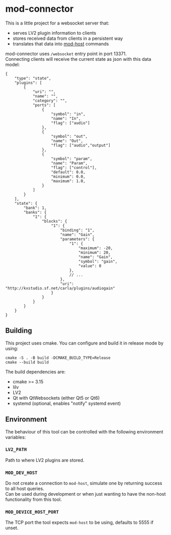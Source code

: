 # mod-connector

This is a little project for a websocket server that:

- serves LV2 plugin information to clients
- stores received data from clients in a persistent way
- translates that data into [mod-host](https://github.com/moddevices/mod-host) commands

mod-connector uses `/websocket` entry point in port 13371.  
Connecting clients will receive the current state as json with this data model:

```
{
    "type": "state",
    "plugins": [
        {
            "uri": "",
            "name": "",
            "category": "",
            "ports": [
                {
                    "symbol": "in",
                    "name": "In",
                    "flag": ["audio"]
                },
                {
                    "symbol": "out",
                    "name": "Out",
                    "flag": ["audio","output"]
                },
                {
                    "symbol": "param",
                    "name": "Param",
                    "flag": ["control"],
                    "default": 0.0,
                    "minimum": 0.0,
                    "maximum": 1.0,
                }
            ]
        }
    ],
    "state": {
        "bank": 1,
        "banks": {
            "1": {
                "blocks": {
                    "1": {
                        "binding": "1",
                        "name": "Gain",
                        "parameters": {
                            "1": {
                                "maximum": -20,
                                "minimum": 20,
                                "name": "Gain",
                                "symbol": "gain",
                                "value": 0
                            },
                            // ...
                        },
                        "uri": "http://kxstudio.sf.net/carla/plugins/audiogain"
                    }
                }
            }
        }
    }
}
```

## Building

This project uses cmake.
You can configure and build it in release mode by using:

```
cmake -S . -B build -DCMAKE_BUILD_TYPE=Release
cmake --build build
```

The build dependencies are:

- cmake >= 3.15
- lilv
- LV2
- Qt with QtWebsockets (either Qt5 or Qt6)
- systemd (optional, enables "notify" systemd event)

## Environment

The behaviour of this tool can be controlled with the following environment variables:

### `LV2_PATH`

Path to where LV2 plugins are stored.

### `MOD_DEV_HOST`

Do not create a connection to `mod-host`, simulate one by returning success to all host queries.  
Can be used during development or when just wanting to have the non-host functionality from this tool.

### `MOD_DEVICE_HOST_PORT`

The TCP port the tool expects `mod-host` to be using, defaults to 5555 if unset.
